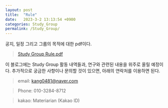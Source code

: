```yaml
---
layout: post
title:  "Rule"
date:   2023-3-2 13:13:54 +0900
categories: Study_Group
permalink: /Study_Group/
---
```

공지, 일정 그리고 그룹의 목적에 대한 pdf이다. 
>[Study Group Rule.pdf](https://drive.google.com/file/d/1XkhlPVkKOZVJ48O-5nSvax2cqVyr4Pin/view?usp=sharing)

이 블로그에는 Study Group 활동 내역들과, 연구와 관련된 내용을 위주로 올릴 예정이다. 추가적으로 궁금한 사항이나 문의할 것이 있으면, 아래의 연락처를 이용하면 된다.

>email: kang0481@naver.com

>Phone: 010-3284-8712

>kakao: Materiarian (Kakao ID)
